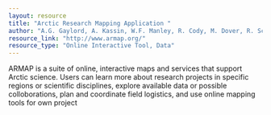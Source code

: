 ```yaml
---
layout: resource
title: "Arctic Research Mapping Application "
author: "A.G. Gaylord, A. Kassin, W.F. Manley, R. Cody, M. Dover, R. Score, and C.E. Tweedie,"
resource_link: "http://www.armap.org/"
resource_type: "Online Interactive Tool, Data"
---
```


ARMAP is a suite of online, interactive maps and services that support Arctic science. Users can learn more about research projects in specific regions or scientific disciplines, explore available data or possible colloborations, plan and coordinate field logistics, and use online mapping tools for own project
